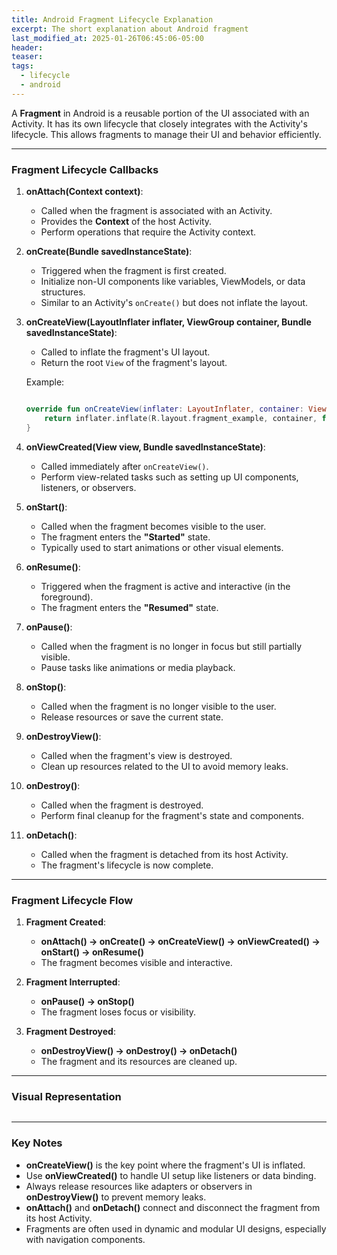```yaml
---
title: Android Fragment Lifecycle Explanation
excerpt: The short explanation about Android fragment
last_modified_at: 2025-01-26T06:45:06-05:00
header: 
teaser: 
tags:
  - lifecycle
  - android
---
```


A **Fragment** in Android is a reusable portion of the UI associated with an Activity. It has its own lifecycle that closely integrates with the Activity's lifecycle. This allows fragments to manage their UI and behavior efficiently.

---

### **Fragment Lifecycle Callbacks**

1. **onAttach(Context context)**:
    
    - Called when the fragment is associated with an Activity.
    - Provides the **Context** of the host Activity.
    - Perform operations that require the Activity context.
2. **onCreate(Bundle savedInstanceState)**:
    
    - Triggered when the fragment is first created.
    - Initialize non-UI components like variables, ViewModels, or data structures.
    - Similar to an Activity's `onCreate()` but does not inflate the layout.
3. **onCreateView(LayoutInflater inflater, ViewGroup container, Bundle savedInstanceState)**:
    
    - Called to inflate the fragment's UI layout.
    - Return the root `View` of the fragment's layout.
    
    Example:
    
    ```kotlin
    
    override fun onCreateView(inflater: LayoutInflater, container: ViewGroup?, savedInstanceState:Bundle?): View? {     
        return inflater.inflate(R.layout.fragment_example, container, false) 
    }
    ```
    
4. **onViewCreated(View view, Bundle savedInstanceState)**:
    
    - Called immediately after `onCreateView()`.
    - Perform view-related tasks such as setting up UI components, listeners, or observers.
5. **onStart()**:
    
    - Called when the fragment becomes visible to the user.
    - The fragment enters the **"Started"** state.
    - Typically used to start animations or other visual elements.
6. **onResume()**:
    
    - Triggered when the fragment is active and interactive (in the foreground).
    - The fragment enters the **"Resumed"** state.
7. **onPause()**:
    
    - Called when the fragment is no longer in focus but still partially visible.
    - Pause tasks like animations or media playback.
8. **onStop()**:
    
    - Called when the fragment is no longer visible to the user.
    - Release resources or save the current state.
9. **onDestroyView()**:
    
    - Called when the fragment's view is destroyed.
    - Clean up resources related to the UI to avoid memory leaks.
10. **onDestroy()**:
    
    - Called when the fragment is destroyed.
    - Perform final cleanup for the fragment's state and components.
11. **onDetach()**:
    
    - Called when the fragment is detached from its host Activity.
    - The fragment's lifecycle is now complete.

---

### **Fragment Lifecycle Flow**

1. **Fragment Created**:
    
    - **onAttach() → onCreate() → onCreateView() → onViewCreated() → onStart() → onResume()**
    - The fragment becomes visible and interactive.
2. **Fragment Interrupted**:
    
    - **onPause() → onStop()**
    - The fragment loses focus or visibility.
3. **Fragment Destroyed**:
    
    - **onDestroyView() → onDestroy() → onDetach()**
    - The fragment and its resources are cleaned up.

---

### **Visual Representation**
<figure class="align-center">
  <img src="{{ site.url }}{{ site.baseurl }}/assets/images/fragment-lifecycle.png" alt="">
</figure> 

---

### **Key Notes**

- **onCreateView()** is the key point where the fragment's UI is inflated.
- Use **onViewCreated()** to handle UI setup like listeners or data binding.
- Always release resources like adapters or observers in **onDestroyView()** to prevent memory leaks.
- **onAttach()** and **onDetach()** connect and disconnect the fragment from its host Activity.
- Fragments are often used in dynamic and modular UI designs, especially with navigation components.